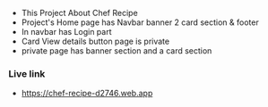 - This Project About Chef Recipe
- Project's Home page has Navbar banner 2 card section & footer
- In navbar has Login part
- Card View details button page is private
- private page has banner section and a card section

### Live link

- https://chef-recipe-d2746.web.app
